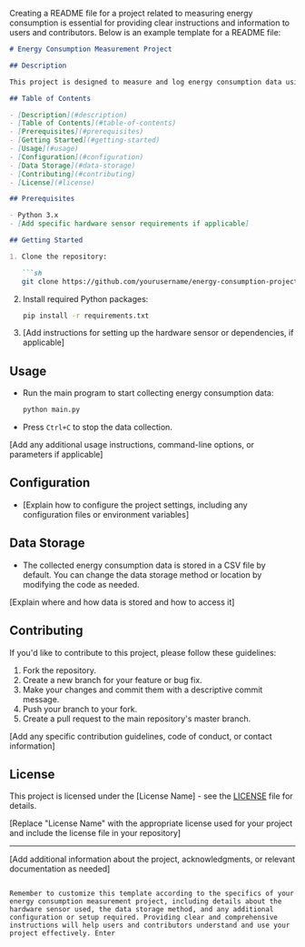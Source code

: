 Creating a README file for a project related to measuring energy consumption is essential for providing clear instructions and information to users and contributors. Below is an example template for a README file:

```markdown
# Energy Consumption Measurement Project

## Description

This project is designed to measure and log energy consumption data using a specialized hardware sensor. It provides a Python-based solution for collecting, storing, and analyzing energy consumption data from the sensor.

## Table of Contents

- [Description](#description)
- [Table of Contents](#table-of-contents)
- [Prerequisites](#prerequisites)
- [Getting Started](#getting-started)
- [Usage](#usage)
- [Configuration](#configuration)
- [Data Storage](#data-storage)
- [Contributing](#contributing)
- [License](#license)

## Prerequisites

- Python 3.x
- [Add specific hardware sensor requirements if applicable]

## Getting Started

1. Clone the repository:

   ```sh
   git clone https://github.com/yourusername/energy-consumption-project.git
   ```

2. Install required Python packages:

   ```sh
   pip install -r requirements.txt
   ```

3. [Add instructions for setting up the hardware sensor or dependencies, if applicable]

## Usage

- Run the main program to start collecting energy consumption data:

  ```sh
  python main.py
  ```

- Press `Ctrl+C` to stop the data collection.

[Add any additional usage instructions, command-line options, or parameters if applicable]

## Configuration

- [Explain how to configure the project settings, including any configuration files or environment variables]

## Data Storage

- The collected energy consumption data is stored in a CSV file by default. You can change the data storage method or location by modifying the code as needed.

[Explain where and how data is stored and how to access it]

## Contributing

If you'd like to contribute to this project, please follow these guidelines:

1. Fork the repository.
2. Create a new branch for your feature or bug fix.
3. Make your changes and commit them with a descriptive commit message.
4. Push your branch to your fork.
5. Create a pull request to the main repository's master branch.

[Add any specific contribution guidelines, code of conduct, or contact information]

## License

This project is licensed under the [License Name] - see the [LICENSE](LICENSE) file for details.

[Replace "License Name" with the appropriate license used for your project and include the license file in your repository]

---

[Add additional information about the project, acknowledgments, or relevant documentation as needed]
```

Remember to customize this template according to the specifics of your energy consumption measurement project, including details about the hardware sensor used, the data storage method, and any additional configuration or setup required. Providing clear and comprehensive instructions will help users and contributors understand and use your project effectively.￼Enter
